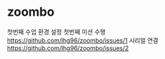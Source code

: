 # zoombo
첫번째 수업 환경 설정
첫번째 미션 수행
https://github.com/lhg96/zoombo/issues/1
시리얼 연결
https://github.com/lhg96/zoombo/issues/2